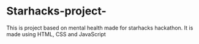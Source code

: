 # Starhacks-project-
This is project based on mental health made for starhacks hackathon. It is made using HTML, CSS and JavaScript 
